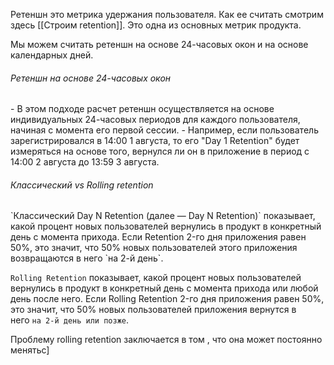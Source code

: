 Ретеншн это метрика удержания пользователя. Как ее считать смотрим здесь [[Строим retention]].  Это одна из основных метрик продукта. 

Мы можем считать ретеншн на основе 24-часовых окон и на основе календарных дней.

<h6>Ретеншн на основе 24-часовых окон</h6>
- В этом подходе расчет ретеншн осуществляется на основе индивидуальных 24-часовых периодов для каждого пользователя, начиная с момента его первой сессии.
- Например, если пользователь зарегистрировался в 14:00 1 августа, то его "Day 1 Retention" будет измеряться на основе того, вернулся ли он в приложение в период с 14:00 2 августа до 13:59 3 августа.













<h6>Классический vs Rolling retention </h6>
`Классический Day N Retention (далее — Day N Retention)`  показывает, какой процент новых пользователей вернулись в продукт в конкретный день с момента прихода.
Если Retention 2-го дня приложения равен 50%, это значит, что 50% новых пользователей этого приложения возвращаются в него `на 2-й день`.

`Rolling Retention` показывает, какой процент новых пользователей вернулись в продукт в конкретный день с момента прихода или любой день после него.
Если Rolling Retention 2-го дня приложения равен 50%, это значит, что 50% новых пользователей приложения вернутся в него `на 2-й день или позже`.


Проблему rolling retention заключается в том , что она может постоянно менятьс]





